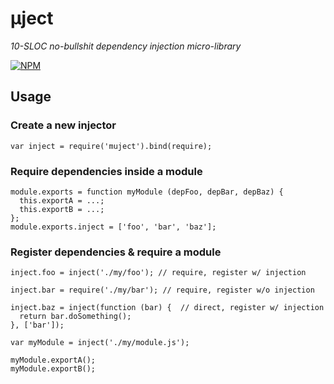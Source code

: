 # µject

_10-SLOC no-bullshit dependency injection micro-library_

[![NPM](https://nodei.co/npm/muject.png?compact=true)](https://nodei.co/npm/muject/)

## Usage

### Create a new injector

```
var inject = require('muject').bind(require);
```

### Require dependencies inside a module

```
module.exports = function myModule (depFoo, depBar, depBaz) {
  this.exportA = ...;
  this.exportB = ...;
};
module.exports.inject = ['foo', 'bar', 'baz'];
```

### Register dependencies & require a module

```
inject.foo = inject('./my/foo'); // require, register w/ injection

inject.bar = require('./my/bar'); // require, register w/o injection

inject.baz = inject(function (bar) {  // direct, register w/ injection
  return bar.doSomething();
}, ['bar']);

var myModule = inject('./my/module.js');

myModule.exportA();
myModule.exportB();
```
